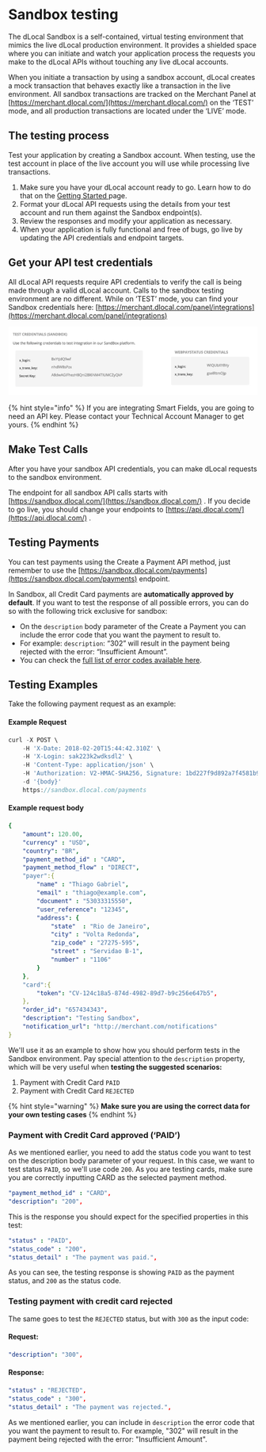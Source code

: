 # Sandbox testing

The dLocal Sandbox is a self-contained, virtual testing environment that mimics the live dLocal production environment. It provides a shielded space where you can initiate and watch your application process the requests you make to the dLocal APIs without touching any live dLocal accounts.

When you initiate a transaction by using a sandbox account, dLocal creates a mock transaction that behaves exactly like a transaction in the live environment. All sandbox transactions are tracked on the Merchant Panel at [https://merchant.dlocal.com/](https://merchant.dlocal.com/) on the ‘TEST’ mode, and all production transactions are located under the ‘LIVE’ mode.

## The testing process

Test your application by creating a Sandbox account. When testing, use the test account in place of the live account you will use while processing live transactions. 

1. Make sure you have your dLocal account ready to go. Learn how to do that on the [Getting Started ](./#sign-up)page.
2. Format your dLocal API requests using the details from your test account and run them against the Sandbox endpoint\(s\). 
3. Review the responses and modify your application as necessary. 
4. When your application is fully functional and free of bugs, go live by updating the API credentials and endpoint targets.

## Get your API test credentials

All dLocal API requests require API credentials to verify the call is being made through a valid dLocal account. Calls to the sandbox testing environment are no different. While on ‘TEST’ mode, you can find your Sandbox credentials here: [https://merchant.dlocal.com/panel/integrations](https://merchant.dlocal.com/panel/integrations)

![](../../.gitbook/assets/credentials.png)

{% hint style="info" %}
If you are integrating Smart Fields, you are going to need an API key. Please contact your Technical Account Manager to get yours.
{% endhint %}

## Make Test Calls

After you have your sandbox API credentials, you can make dLocal requests to the sandbox environment.

The endpoint for all sandbox API calls starts with [https://sandbox.dlocal.com/](https://sandbox.dlocal.com/) . If you decide to go live, you should change your endpoints to [https://api.dlocal.com/](https://api.dlocal.com/) .

## Testing Payments

You can test payments using the Create a Payment API method, just remember to use the [https://sandbox.dlocal.com/payments](https://sandbox.dlocal.com/payments) endpoint.

In Sandbox, all Credit Card payments are **automatically approved by default**. If you want to test the response of all possible errors, you can do so with the following trick exclusive for sandbox: 

* On the `description` body parameter of the Create a Payment you can include the error code that you want the payment to result to.
* For example: `description`: “302” will result in the payment being rejected with the error: “Insufficient Amount”.
* You can check the [full list of error codes available here](https://docs.dlocal.com/api-documentation/payins-api-reference/payments#rejection-status).

## Testing Examples

Take the following payment request as an example:

#### Example Request

```typescript
curl -X POST \
    -H 'X-Date: 2018-02-20T15:44:42.310Z' \
    -H 'X-Login: sak223k2wdksdl2' \
    -H 'Content-Type: application/json' \
    -H 'Authorization: V2-HMAC-SHA256, Signature: 1bd227f9d892a7f4581b998c21e353b1686a6bdad5940e7bb6aa596c96e0a6ec' \
    -d '{body}'
    https://sandbox.dlocal.com/payments
```

#### Example request body

```yaml
{
    "amount": 120.00,
    "currency" : "USD",
    "country": "BR",
    "payment_method_id" : "CARD",
    "payment_method_flow" : "DIRECT",
    "payer":{
        "name" : "Thiago Gabriel",
        "email" : "thiago@example.com",
        "document" : "53033315550",
        "user_reference": "12345",
        "address": {
            "state"  : "Rio de Janeiro",
            "city" : "Volta Redonda",
            "zip_code" : "27275-595",
            "street" : "Servidao B-1",
            "number" : "1106"
        }
    },
    "card":{
        "token": "CV-124c18a5-874d-4982-89d7-b9c256e647b5",
    },
    "order_id": "657434343",
    "description": "Testing Sandbox",
    "notification_url": "http://merchant.com/notifications"
}
```

We'll use it as an example to show how you should perform tests in the Sandbox environment. Pay special attention to the `description` property, which will be very useful when **testing the suggested scenarios:**

1. Payment with Credit Card `PAID`
2. Payment with Credit Card `REJECTED`

{% hint style="warning" %}
**Make sure you are using the correct data for your own testing cases**
{% endhint %}

### **Payment with Credit Card approved \(‘PAID’\)**

As we mentioned earlier, you need to add the status code you want to test on the description body parameter of your request. In this case, we want to test status `PAID`, so we'll use code `200`. As you are testing cards, make sure you are correctly inputting CARD as the selected payment method. 

```yaml
"payment_method_id" : "CARD",
"description": "200",
```

This is the response you should expect for the specified properties in this test:

```yaml
"status" : "PAID",
"status_code" : "200",
"status_detail" : "The payment was paid.",
```

As you can see, the testing response is  showing `PAID` as the payment status, and `200` as the status code. 

### **Testing payment with credit card rejected**

The same goes to test the `REJECTED` status, but with `300` as the input code:

#### Request:

```yaml
"description": "300",
```

#### Response:

```yaml
"status" : "REJECTED",
"status_code" : "300",
"status_detail" : "The payment was rejected.",
```

As we mentioned earlier, you can include in `description` the error code that you want the payment to result to. For example, "302" will result in the payment being rejected with the error: "Insufficient Amount".

